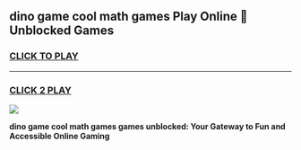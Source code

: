
## dino game cool math games Play Online 👋 Unblocked Games
<h3>
<a href="https://news.freeplayer.one?title=dino_game_cool_math_games&ref=17CMG">CLICK TO PLAY</a></h3>
<hr>

<h3>
<a href="https://news.freeplayer.one?title=dino_game_cool_math_games&ref=17CMG">CLICK 2 PLAY</a>
  
</h3>

<a href="https://news.freeplayer.one?title=dino_game_cool_math_games&ref=17CMG/"><img src="https://clearcache.store/games.png"></a>


**dino game cool math games games unblocked: Your Gateway to Fun and Accessible Online Gaming**
